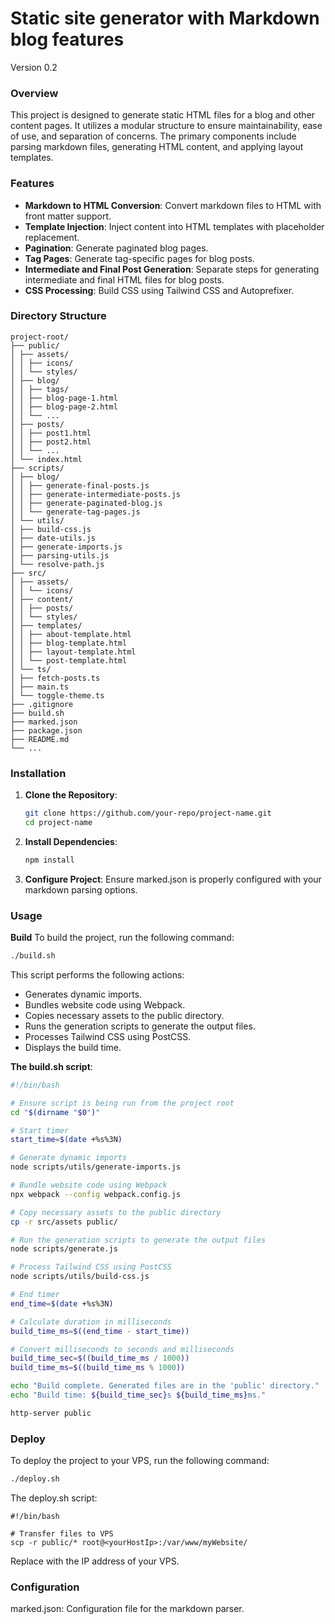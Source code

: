 # Static site generator with Markdown blog features

Version 0.2

### Overview

This project is designed to generate static HTML files for a blog and other content pages. It utilizes a modular structure to ensure maintainability, ease of use, and separation of concerns. The primary components include parsing markdown files, generating HTML content, and applying layout templates.

### Features

- **Markdown to HTML Conversion**: Convert markdown files to HTML with front matter support.
- **Template Injection**: Inject content into HTML templates with placeholder replacement.
- **Pagination**: Generate paginated blog pages.
- **Tag Pages**: Generate tag-specific pages for blog posts.
- **Intermediate and Final Post Generation**: Separate steps for generating intermediate and final HTML files for blog posts.
- **CSS Processing**: Build CSS using Tailwind CSS and Autoprefixer.

### Directory Structure

```plaintext
project-root/
├── public/
│ ├── assets/
│ │ ├── icons/
│ │ └── styles/
│ ├── blog/
│ │ ├── tags/
│ │ ├── blog-page-1.html
│ │ ├── blog-page-2.html
│ │ └── ...
│ ├── posts/
│ │ ├── post1.html
│ │ ├── post2.html
│ │ └── ...
│ └── index.html
├── scripts/
│ ├── blog/
│ │ ├── generate-final-posts.js
│ │ ├── generate-intermediate-posts.js
│ │ ├── generate-paginated-blog.js
│ │ └── generate-tag-pages.js
│ └── utils/
│ ├── build-css.js
│ ├── date-utils.js
│ ├── generate-imports.js
│ ├── parsing-utils.js
│ └── resolve-path.js
├── src/
│ ├── assets/
│ │ └── icons/
│ ├── content/
│ │ ├── posts/
│ │ └── styles/
│ ├── templates/
│ │ ├── about-template.html
│ │ ├── blog-template.html
│ │ ├── layout-template.html
│ │ └── post-template.html
│ └── ts/
│ ├── fetch-posts.ts
│ ├── main.ts
│ └── toggle-theme.ts
├── .gitignore
├── build.sh
├── marked.json
├── package.json
├── README.md
└── ...
```

### Installation

1. **Clone the Repository**:
   ```sh
   git clone https://github.com/your-repo/project-name.git
   cd project-name
   ```
2. **Install Dependencies**:
   ```sh
   npm install
   ```
3. **Configure Project**:
   Ensure marked.json is properly configured with your markdown parsing options.

### Usage

**Build**
To build the project, run the following command:

```sh
./build.sh
```

This script performs the following actions:

- Generates dynamic imports.
- Bundles website code using Webpack.
- Copies necessary assets to the public directory.
- Runs the generation scripts to generate the output files.
- Processes Tailwind CSS using PostCSS.
- Displays the build time.

**The build.sh script**:

```sh
#!/bin/bash

# Ensure script is being run from the project root
cd "$(dirname "$0")"

# Start timer
start_time=$(date +%s%3N)

# Generate dynamic imports
node scripts/utils/generate-imports.js

# Bundle website code using Webpack
npx webpack --config webpack.config.js

# Copy necessary assets to the public directory
cp -r src/assets public/

# Run the generation scripts to generate the output files
node scripts/generate.js

# Process Tailwind CSS using PostCSS
node scripts/utils/build-css.js

# End timer
end_time=$(date +%s%3N)

# Calculate duration in milliseconds
build_time_ms=$((end_time - start_time))

# Convert milliseconds to seconds and milliseconds
build_time_sec=$((build_time_ms / 1000))
build_time_ms=$((build_time_ms % 1000))

echo "Build complete. Generated files are in the 'public' directory."
echo "Build time: ${build_time_sec}s ${build_time_ms}ms."

http-server public
```

### Deploy

To deploy the project to your VPS, run the following command:

```sh
./deploy.sh
```

The deploy.sh script:

```
#!/bin/bash

# Transfer files to VPS
scp -r public/* root@<yourHostIp>:/var/www/myWebsite/
```

Replace <yourHostIp> with the IP address of your VPS.

### Configuration

marked.json: Configuration file for the markdown parser.
